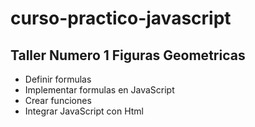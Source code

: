 # curso-practico-javascript

## Taller Numero 1 Figuras Geometricas

- Definir formulas
- Implementar formulas en JavaScript
- Crear funciones
- Integrar JavaScript con Html